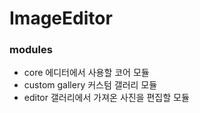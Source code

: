 # ImageEditor

### modules
- core
  에디터에서 사용할 코어 모듈
- custom gallery
  커스텀 갤러리 모듈
- editor
  갤러리에서 가져온 사진을 편집할 모듈
